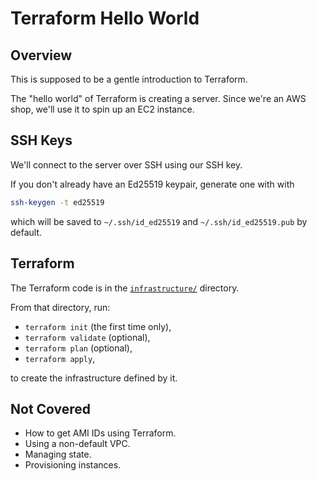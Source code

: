 # Terraform Hello World

## Overview

This is supposed to be a gentle introduction to Terraform.

The "hello world" of Terraform is creating a server.
Since we're an AWS shop, we'll use it to spin up an EC2 instance.

## SSH Keys

We'll connect to the server over SSH using our SSH key.

If you don't already have an Ed25519 keypair, generate one with with
```bash
ssh-keygen -t ed25519
```
which will be saved to `~/.ssh/id_ed25519` and `~/.ssh/id_ed25519.pub` by default.

## Terraform

The Terraform code is in the [`infrastructure/`](infrastructure/) directory.

From that directory, run:
* `terraform init` (the first time only),
* `terraform validate` (optional),
* `terraform plan` (optional),
* `terraform apply`,

to create the infrastructure defined by it.

## Not Covered

* How to get AMI IDs using Terraform.
* Using a non-default VPC.
* Managing state.
* Provisioning instances.
